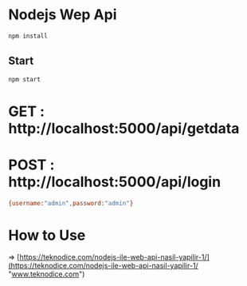 # Nodejs Wep Api
```sh
npm install
```

## Start 
```sh
npm start
```

# GET : http://localhost:5000/api/getdata

# POST : http://localhost:5000/api/login
```sh
{username:"admin",password:"admin"}
```
# How to Use
=> [https://teknodice.com/nodejs-ile-web-api-nasil-yapilir-1/](https://teknodice.com/nodejs-ile-web-api-nasil-yapilir-1/ "www.teknodice.com")